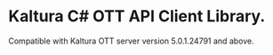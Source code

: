 # Kaltura C# OTT API Client Library.
Compatible with Kaltura OTT server version 5.0.1.24791 and above.
